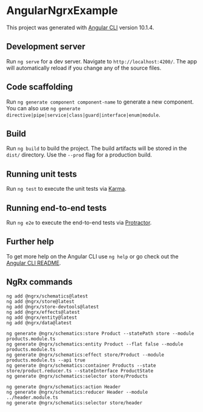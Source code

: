 # AngularNgrxExample

This project was generated with [Angular CLI](https://github.com/angular/angular-cli) version 10.1.4.

## Development server

Run `ng serve` for a dev server. Navigate to `http://localhost:4200/`. The app will automatically reload if you change any of the source files.

## Code scaffolding

Run `ng generate component component-name` to generate a new component. You can also use `ng generate directive|pipe|service|class|guard|interface|enum|module`.

## Build

Run `ng build` to build the project. The build artifacts will be stored in the `dist/` directory. Use the `--prod` flag for a production build.

## Running unit tests

Run `ng test` to execute the unit tests via [Karma](https://karma-runner.github.io).

## Running end-to-end tests

Run `ng e2e` to execute the end-to-end tests via [Protractor](http://www.protractortest.org/).

## Further help

To get more help on the Angular CLI use `ng help` or go check out the [Angular CLI README](https://github.com/angular/angular-cli/blob/master/README.md).

## NgRx commands

```
ng add @ngrx/schematics@latest
ng add @ngrx/store@latest
ng add @ngrx/store-devtools@latest
ng add @ngrx/effects@latest
ng add @ngrx/entity@latest
ng add @ngrx/data@latest

ng generate @ngrx/schematics:store Product --statePath store --module products.module.ts
ng generate @ngrx/schematics:entity Product --flat false --module products.module.ts
ng generate @ngrx/schematics:effect store/Product --module products.module.ts --api true
ng generate @ngrx/schematics:container Products --state store/product.reducer.ts --stateInterface ProductState
ng generate @ngrx/schematics:selector store/Products

ng generate @ngrx/schematics:action Header
ng generate @ngrx/schematics:reducer Header --module ../header.module.ts
ng generate @ngrx/schematics:selector store/header

```
